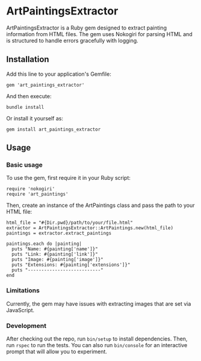 # ArtPaintingsExtractor

ArtPaintingsExtractor is a Ruby gem designed to extract painting information from HTML files. The gem uses Nokogiri for parsing HTML and is structured to handle errors gracefully with logging.

## Installation

Add this line to your application's Gemfile:

```
gem 'art_paintings_extractor'
```

And then execute: <br>

```
bundle install
```

Or install it yourself as:

```
gem install art_paintings_extractor
```

## Usage

### Basic usage

To use the gem, first require it in your Ruby script:

```
require 'nokogiri'
require 'art_paintings'
```

Then, create an instance of the ArtPaintings class and pass the path to your HTML file:

```
html_file = "#{Dir.pwd}/path/to/your/file.html"
extractor = ArtPaintingsExtractor::ArtPaintings.new(html_file)
paintings = extractor.extract_paintings

paintings.each do |painting|
  puts "Name: #{painting['name']}"
  puts "Link: #{painting['link']}"
  puts "Image: #{painting['image']}"
  puts "Extensions: #{painting['extensions']}"
  puts "---------------------------"
end
```

### Limitations

Currently, the gem may have issues with extracting images that are set via JavaScript.

### Development

After checking out the repo, run `bin/setup` to install dependencies. Then, run `rspec` to run the tests. You can also run `bin/console` for an interactive prompt that will allow you to experiment.